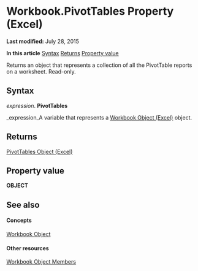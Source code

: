 
# Workbook.PivotTables Property (Excel)

 **Last modified:** July 28, 2015

 **In this article**
 [Syntax](#sectionSection0)
 [Returns](#sectionSection1)
 [Property value](#sectionSection2)


Returns an object that represents a collection of all the PivotTable reports on a worksheet. Read-only.


## Syntax
<a name="sectionSection0"> </a>

 _expression_. **PivotTables**

 _expression_A variable that represents a  [Workbook Object (Excel)](8c00aa60-c974-eed3-0812-3c9625eb0d4c.md) object.


## Returns
<a name="sectionSection1"> </a>

 [PivotTables Object (Excel)](5beb33ac-a0fb-3f78-8fdc-d05719512214.md)


## Property value
<a name="sectionSection2"> </a>

 **OBJECT**


## See also
<a name="sectionSection2"> </a>


#### Concepts


 [Workbook Object](8c00aa60-c974-eed3-0812-3c9625eb0d4c.md)
#### Other resources


 [Workbook Object Members](dce102a3-25de-3ff4-2ce5-bc56e08baca7.md)
